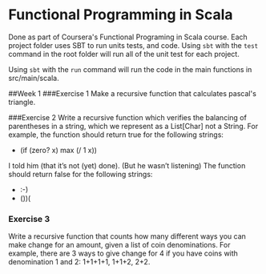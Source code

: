 # Functional Programming in Scala

Done as part of Coursera's Functional Programing in Scala course. Each project folder uses SBT to run units tests, and code.
Using `sbt` with the `test` command in the root folder will run all of the unit test for each project.

Using `sbt` with the `run` command will run the code in the main functions in src/main/scala.


##Week 1
###Exercise 1
Make a recursive function that calculates pascal's triangle.

###Exercise 2
Write a recursive function which verifies the balancing of parentheses in a string, which we represent as a List[Char] not a String. For example, the function should return true for the following strings:

* (if (zero? x) max (/ 1 x))

I told him (that it’s not (yet) done). (But he wasn’t listening)
The function should return false for the following strings:
* :-)
* ())(

### Exercise 3
Write a recursive function that counts how many different ways you can make change for an amount, given a list of coin denominations. For example, there are 3 ways to give change for 4 if you have coins with denomination 1 and 2: 1+1+1+1, 1+1+2, 2+2.